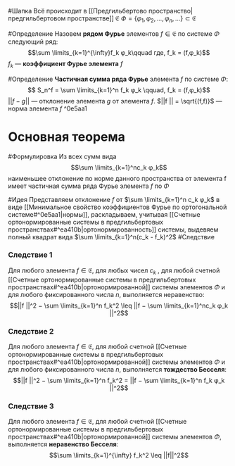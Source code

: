 #Шапка
Всё происходит в [[Предгильбертово пространство|предгильбертовом пространстве]] $\mathfrak{E}$ 
$Ф = \{φ_1, φ_2, \dots, φ_n, \dots\} \subset \mathfrak{E}$

#Определение 
Назовем **рядом Фурье** элементов $f ∈ \mathfrak{E}$ по системе $Φ$ следующий ряд: $$\sum \limits_{k=1}^{\infty}f_k φ_k\qquad где, f_k = (f,φ_k)$$
$f_k$ — **коэффициент Фурье элемента** $f$

#Определение 
**Частичная сумма ряда Фурье** элемента $f$ по системе $Φ$:$$
S_n^f = \sum \limits_{k=1}^n f_k φ_k \qquad, f_k = (f,φ_k)$$
$||f − g||$ — отклонение элемента $g$ от элемента $f$.
$||f || = \sqrt{(f,f)}$ — норма элемента $f$ ^0e5aa1

# Основная теорема
#Формулировка 
Из всех сумм вида$$\sum \limits_{k=1}^nc_k φ_k$$ наименьшее отклонение по норме данного пространства от элемента f имеет частичная сумма ряда Фурье элемента $f$ по $Φ$  

#Идея 
Представляем отклонение $f$ от $\sum \limits_{k=1}^n c_k φ_k$ в виде [[Минимальное свойство коэффициентов Фурье по ортогональной системе#^0e5aa1|нормы]], раскладываем, учитывая [[Счетные ортонормированные системы в предгильбертовых пространствах#^ea410b|ортонормированность]] системы, выдевяем полный квадрат вида $\sum \limits_{k=1}^n(c_k - f_k)^2$
#Следствие
### Следствие 1
Для любого элемента $f ∈ \mathfrak{E}$, для любых чисел $c_k$ , для любой счетной [[Счетные ортонормированные системы в предгильбертовых пространствах#^ea410b|ортонормированной]] системы элементов $Φ$ и для любого фиксированного числа $n$, выполняется неравенство: $$||f ||^2 − \sum \limits_{k=1}^n f_k^2 \leq ||f −
\sum \limits_{k=1}^nc_k φ_k ||^2$$
### Следствие 2
Для любого элемента $f ∈ \mathfrak{E}$, для любой счетной [[Счетные ортонормированные системы в предгильбертовых пространствах#^ea410b|ортонормированной]] системы элементов $Φ$ и для любого фиксированного числа $n$, выполняется **тождество Бесселя**: $$||f ||^2 − \sum \limits_{k=1}^n f_k^2 = ||f −
\sum \limits_{k=1}^n f_k φ_k ||^2$$
### Следствие 3
Для любого элемента $f ∈ \mathfrak{E}$, для любой счетной [[Счетные ортонормированные системы в предгильбертовых пространствах#^ea410b|ортонормированной]] системы элементов $Φ$, выполняется **неравенство Бесселя**: $$\sum \limits_{k=1}^{\infty} f_k^2 \leq ||f||^2$$
